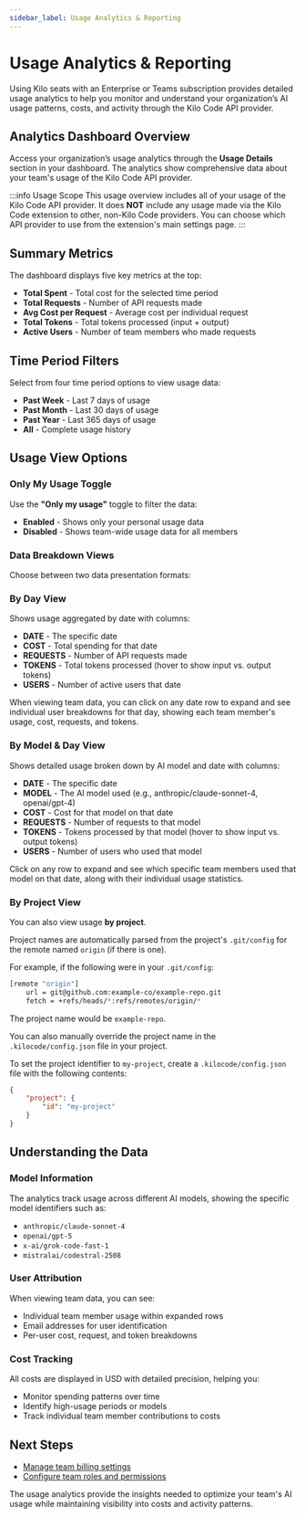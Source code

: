 ```yaml
---
sidebar_label: Usage Analytics & Reporting
---
```


# Usage Analytics & Reporting

Using Kilo seats with an Enterprise or Teams subscription provides detailed usage analytics to help you monitor and understand your organization’s AI usage patterns, costs, and activity through the Kilo Code API provider.

## Analytics Dashboard Overview

Access your organization’s usage analytics through the **Usage Details** section in your dashboard. The analytics show comprehensive data about your team's usage of the Kilo Code API provider.

:::info Usage Scope
This usage overview includes all of your usage of the Kilo Code API provider. It does **NOT** include any usage made via the Kilo Code extension to other, non-Kilo Code providers. You can choose which API provider to use from the extension's main settings page.
:::

## Summary Metrics

The dashboard displays five key metrics at the top:

- **Total Spent** - Total cost for the selected time period
- **Total Requests** - Number of API requests made
- **Avg Cost per Request** - Average cost per individual request
- **Total Tokens** - Total tokens processed (input + output)
- **Active Users** - Number of team members who made requests

## Time Period Filters

Select from four time period options to view usage data:

- **Past Week** - Last 7 days of usage
- **Past Month** - Last 30 days of usage
- **Past Year** - Last 365 days of usage
- **All** - Complete usage history

## Usage View Options

### Only My Usage Toggle

Use the **"Only my usage"** toggle to filter the data:

- **Enabled** - Shows only your personal usage data
- **Disabled** - Shows team-wide usage data for all members

### Data Breakdown Views

Choose between two data presentation formats:

### By Day View

Shows usage aggregated by date with columns:

- **DATE** - The specific date
- **COST** - Total spending for that date
- **REQUESTS** - Number of API requests made
- **TOKENS** - Total tokens processed (hover to show input vs. output tokens)
- **USERS** - Number of active users that date

When viewing team data, you can click on any date row to expand and see individual user breakdowns for that day, showing each team member's usage, cost, requests, and tokens.

### By Model & Day View

Shows detailed usage broken down by AI model and date with columns:

- **DATE** - The specific date
- **MODEL** - The AI model used (e.g., anthropic/claude-sonnet-4, openai/gpt-4)
- **COST** - Cost for that model on that date
- **REQUESTS** - Number of requests to that model
- **TOKENS** - Tokens processed by that model (hover to show input vs. output tokens)
- **USERS** - Number of users who used that model

Click on any row to expand and see which specific team members used that model on that date, along with their individual usage statistics.

### By Project View

You can also view usage **by project**.

Project names are automatically parsed from the project's `.git/config` for the remote named `origin` (if there is one).

For example, if the following were in your `.git/config`:

```bash
[remote "origin"]
    url = git@github.com:example-co/example-repo.git
    fetch = +refs/heads/*:refs/remotes/origin/*
```

The project name would be `example-repo`.

You can also manually override the project name in the `.kilocode/config.json` file in your project.

To set the project identifier to `my-project`, create a `.kilocode/config.json` file with the following contents:

```json
{
	"project": {
		"id": "my-project"
	}
}
```

## Understanding the Data

### Model Information

The analytics track usage across different AI models, showing the specific model identifiers such as:

- `anthropic/claude-sonnet-4`
- `openai/gpt-5`
- `x-ai/grok-code-fast-1`
- `mistralai/codestral-2508`

### User Attribution

When viewing team data, you can see:

- Individual team member usage within expanded rows
- Email addresses for user identification
- Per-user cost, request, and token breakdowns

### Cost Tracking

All costs are displayed in USD with detailed precision, helping you:

- Monitor spending patterns over time
- Identify high-usage periods or models
- Track individual team member contributions to costs

## Next Steps

- [Manage team billing settings](/seats/billing)
- [Configure team roles and permissions](/seats/team-management)

The usage analytics provide the insights needed to optimize your team's AI usage while maintaining visibility into costs and activity patterns.
